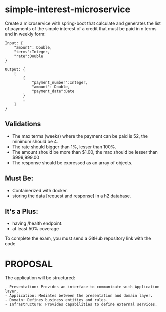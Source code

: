 # simple-interest-microservice
Create a microservice with spring-boot that calculate and generates the list of payments of the simple interest of a credit that must be paid in n terms and in weekly form:

    Input: {  
	    "amount": Double,  
	    "terms":Integer,  
	    "rate":Double  
    }  
      
    Output: {  
	    [   
		    {
			    "payment_number":Integer,  
			    "amount": Double,
			    "payment_date":Date  
		    }  
		    …  
	    ]  
    }  


## Validations
- The max terms (weeks) where the payment can be paid is 52, the minimum should be 4.
- The rate should bigger than 1%, lesser than 100%.
- The amount should be more than $1.00, the max should be lesser than $999,999.00
- The response should be expressed as an array of objects.

## Must Be:

- Containerized with docker.
- storing the data [request and response] in a h2 database.

## It's a Plus:

- having /health endpoint.
- at least 50% coverage

To complete the exam, you must send a GitHub repository link with the code


# PROPOSAL
The application will be structured:
    
    - Presentation: Provides an interface to communicate with Application layer.
    - Application: Mediates between the presentation and domain layer.
    - Domain: Defines business entities and rules.
    - Infrastructure: Provides capabilities to define external services.

